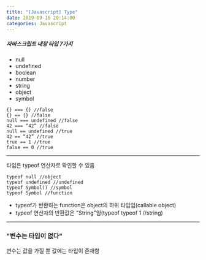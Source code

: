 ```yaml
---
title: "[Javascript] Type"
date: 2019-09-16 20:14:00
categories: Javascript
---
```


##### 자바스크립트 내장 타입 7가지
* null 
* undefined 
* boolean
* number
* string
* object
* symbol

<pre><code>{} === {} //false 
{} == {} //false 
null === undefined //false 
42 === “42” //false 
null == undefined //true 
42 == “42” //true 
true == 1 //true 
false == 0 //true
</code></pre>


* * *

타입은 typeof 연산자로 확인할 수 있음

<pre><code>typeof null //object 
typeof undefined //undefined 
typeof Symbol() //symbol 
typeof Symbol //function
</code></pre>

* typeof가 반환하는 function은 object의 하위 타입임(callable object)
* typeof 연산자의 반환값은 "String"임(typeof typeof 1 //string)

* * *

### "변수는 타입이 없다"
변수는 값을 가질 뿐 
값에는 타입이 존재함

